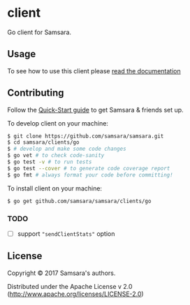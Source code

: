 # client

Go client for Samsara.

## Usage

To see how to use this client please [read the documentation](/docs/clients/go-client.md)

## Contributing

Follow the [Quick-Start guide](/docs/quick-start.md) to get Samsara & friends set up.

To develop client on your machine:

```bash
$ git clone https://github.com/samsara/samsara.git
$ cd samsara/clients/go
$ # develop and make some code changes
$ go vet # to check code-sanity
$ go test -v # to run tests
$ go test --cover # to generate code coverage report
$ go fmt # always format your code before committing!
```

To install client on your machine:

```
$ go get github.com/samsara/samsara/clients/go
```

### TODO

- [ ] support `"sendClientStats"` option

## License

Copyright © 2017 Samsara's authors.

Distributed under the Apache License v 2.0 (http://www.apache.org/licenses/LICENSE-2.0)
